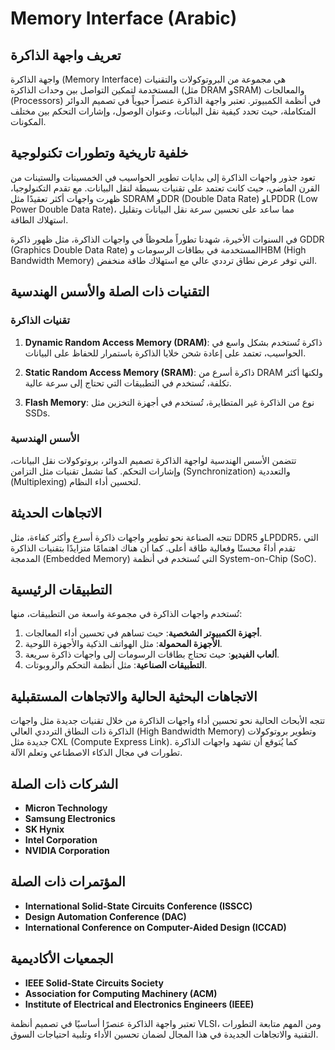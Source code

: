 # Memory Interface (Arabic)

## تعريف واجهة الذاكرة

واجهة الذاكرة (Memory Interface) هي مجموعة من البروتوكولات والتقنيات المستخدمة لتمكين التواصل بين وحدات الذاكرة (مثل DRAM وSRAM) والمعالجات (Processors) في أنظمة الكمبيوتر. تعتبر واجهة الذاكرة عنصراً حيوياً في تصميم الدوائر المتكاملة، حيث تحدد كيفية نقل البيانات، وعنوان الوصول، وإشارات التحكم بين مختلف المكونات. 

## خلفية تاريخية وتطورات تكنولوجية

تعود جذور واجهات الذاكرة إلى بدايات تطوير الحواسيب في الخمسينات والستينات من القرن الماضي، حيث كانت تعتمد على تقنيات بسيطة لنقل البيانات. مع تقدم التكنولوجيا، ظهرت واجهات أكثر تعقيدًا مثل SDRAM وDDR (Double Data Rate) وLPDDR (Low Power Double Data Rate)، مما ساعد على تحسين سرعة نقل البيانات وتقليل استهلاك الطاقة. 

في السنوات الأخيرة، شهدنا تطوراً ملحوظاً في واجهات الذاكرة، مثل ظهور ذاكرة GDDR (Graphics Double Data Rate) المستخدمة في بطاقات الرسومات وHBM (High Bandwidth Memory) التي توفر عرض نطاق ترددي عالي مع استهلاك طاقة منخفض.

## التقنيات ذات الصلة والأسس الهندسية

### تقنيات الذاكرة

1. **Dynamic Random Access Memory (DRAM)**: ذاكرة تُستخدم بشكل واسع في الحواسيب، تعتمد على إعادة شحن خلايا الذاكرة باستمرار للحفاظ على البيانات.
   
2. **Static Random Access Memory (SRAM)**: ذاكرة أسرع من DRAM ولكنها أكثر تكلفة، تُستخدم في التطبيقات التي تحتاج إلى سرعة عالية.

3. **Flash Memory**: نوع من الذاكرة غير المتطايرة، تُستخدم في أجهزة التخزين مثل SSDs.

### الأسس الهندسية

تتضمن الأسس الهندسية لواجهة الذاكرة تصميم الدوائر، بروتوكولات نقل البيانات، وإشارات التحكم. كما تشمل تقنيات مثل التزامن (Synchronization) والتعددية (Multiplexing) لتحسين أداء النظام.

## الاتجاهات الحديثة

تتجه الصناعة نحو تطوير واجهات ذاكرة أسرع وأكثر كفاءة، مثل DDR5 وLPDDR5، التي تقدم أداءً محسنًا وفعالية طاقة أعلى. كما أن هناك اهتمامًا متزايدًا بتقنيات الذاكرة المدمجة (Embedded Memory) التي تُستخدم في أنظمة System-on-Chip (SoC).

## التطبيقات الرئيسية

تُستخدم واجهات الذاكرة في مجموعة واسعة من التطبيقات، منها:

1. **أجهزة الكمبيوتر الشخصية**: حيث تساهم في تحسين أداء المعالجات.
2. **الأجهزة المحمولة**: مثل الهواتف الذكية والأجهزة اللوحية.
3. **ألعاب الفيديو**: حيث تحتاج بطاقات الرسومات إلى واجهات ذاكرة سريعة.
4. **التطبيقات الصناعية**: مثل أنظمة التحكم والروبوتات.

## الاتجاهات البحثية الحالية والاتجاهات المستقبلية

تتجه الأبحاث الحالية نحو تحسين أداء واجهات الذاكرة من خلال تقنيات جديدة مثل واجهات الذاكرة ذات النطاق الترددي العالي (High Bandwidth Memory) وتطوير بروتوكولات جديدة مثل CXL (Compute Express Link). كما يُتوقع أن تشهد واجهات الذاكرة تطورات في مجال الذكاء الاصطناعي وتعلم الآلة.

## الشركات ذات الصلة

- **Micron Technology**
- **Samsung Electronics**
- **SK Hynix**
- **Intel Corporation**
- **NVIDIA Corporation**

## المؤتمرات ذات الصلة

- **International Solid-State Circuits Conference (ISSCC)**
- **Design Automation Conference (DAC)**
- **International Conference on Computer-Aided Design (ICCAD)**

## الجمعيات الأكاديمية

- **IEEE Solid-State Circuits Society**
- **Association for Computing Machinery (ACM)**
- **Institute of Electrical and Electronics Engineers (IEEE)**

تعتبر واجهة الذاكرة عنصرًا أساسيًا في تصميم أنظمة VLSI، ومن المهم متابعة التطورات التقنية والاتجاهات الجديدة في هذا المجال لضمان تحسين الأداء وتلبية احتياجات السوق.